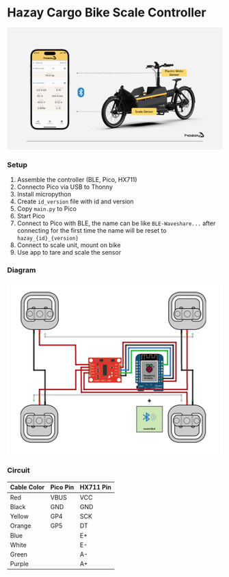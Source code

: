 # Hazay Cargo Bike Scale Controller

![Vision](/assets/vision.png)

### Setup

1. Assemble the controller (BLE, Pico, HX711)
2. Connecto Pico via USB to Thonny
3. Install micropython
4. Create `id_version` file with id and version
5. Copy `main.py` to Pico
6. Start Pico
7. Connect to Pico with BLE, the name can be like `BLE-Waveshare...` after connecting for the first time the name will be reset to `hazay_{id}_{version}`
8. Connect to scale unit, mount on bike
9. Use app to tare and scale the sensor

### Diagram

![Circuit diagram](/assets/circuit.png)

### Circuit

| Cable Color | Pico Pin | HX711 Pin |
| ----------- | -------- | --------- |
| Red         | VBUS     | VCC       |
| Black       | GND      | GND       |
| Yellow      | GP4      | SCK       |
| Orange      | GP5      | DT        |
| Blue        |          | E+        |
| White       |          | E-        |
| Green       |          | A-        |
| Purple      |          | A+        |
